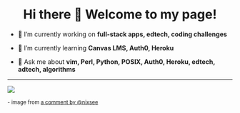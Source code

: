 
<h1 align="center">Hi there 👋 Welcome to my page!</h1>

- 🔭 I’m currently working on **full-stack apps, edtech, coding challenges**

- 🌱 I’m currently learning **Canvas LMS, Auth0, Heroku**

- 💬 Ask me about **vim, Perl, Python, POSIX, Auth0, Heroku, edtech, adtech, algorithms**

---

![](https://user-images.githubusercontent.com/24255237/89557616-4fc98e00-d7d0-11ea-82e8-e8b6ed91930a.png)

<small>- image from [a comment by @nixsee](https://github.com/foambubble/rfcs/pull/5#issuecomment-670036447)</small>
